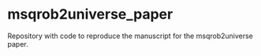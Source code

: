 # msqrob2universe_paper
Repository with code to reproduce the manuscript for the msqrob2universe paper. 
